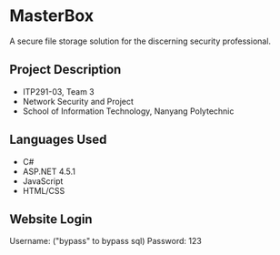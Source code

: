 # MasterBox
A secure file storage solution for the discerning security professional.

## Project Description
- ITP291-03, Team 3
- Network Security and Project
- School of Information Technology, Nanyang Polytechnic

## Languages Used
- C#
- ASP.NET 4.5.1
- JavaScript
- HTML/CSS

## Website Login
Username: ("bypass" to bypass sql)
Password: 123
